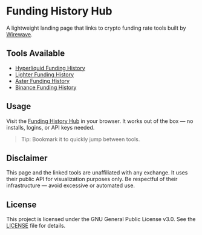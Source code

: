 # Funding History Hub

A lightweight landing page that links to crypto funding rate tools built by [Wirewave](https://github.com/wirewave). 

## Tools Available

- [Hyperliquid Funding History](https://wirewave.github.io/Hyperliquid-Funding-History/)
- [Lighter Funding History](https://wirewave.github.io/Lighter-Funding-History/)
- [Aster Funding History](https://wirewave.github.io/Aster-Funding-History/)
- [Binance Funding History](https://wirewave.github.io/Binance-Funding-History/)

## Usage

Visit the [Funding History Hub](https://wirewave.github.io/Funding-History/) in your browser. It works out of the box — no installs, logins, or API keys needed.

> Tip: Bookmark it to quickly jump between tools.

## Disclaimer

This page and the linked tools are unaffiliated with any exchange. It uses their public API for visualization purposes only. Be respectful of their infrastructure — avoid excessive or automated use.

## License

This project is licensed under the GNU General Public License v3.0. See the [LICENSE](./LICENSE) file for details.
